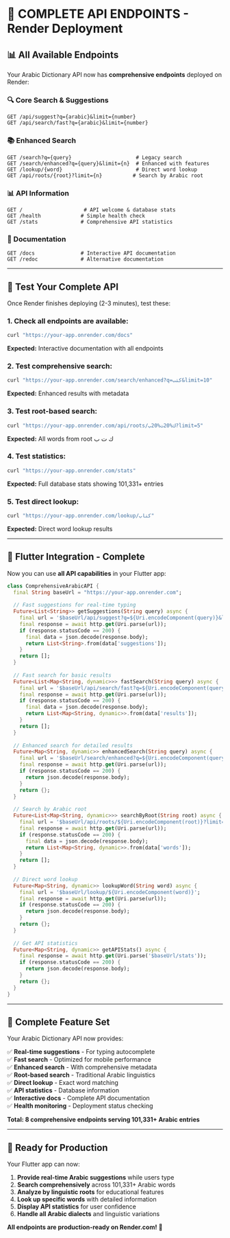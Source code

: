 # 🎉 COMPLETE API ENDPOINTS - Render Deployment

## 📊 **All Available Endpoints**

Your Arabic Dictionary API now has **comprehensive endpoints** deployed on Render:

### **🔍 Core Search & Suggestions**
```
GET /api/suggest?q={arabic}&limit={number}
GET /api/search/fast?q={arabic}&limit={number}
```

### **📚 Enhanced Search**
```
GET /search?q={query}                     # Legacy search
GET /search/enhanced?q={query}&limit={n}  # Enhanced with features
GET /lookup/{word}                        # Direct word lookup
GET /api/roots/{root}?limit={n}          # Search by Arabic root
```

### **📊 API Information**
```
GET /                    # API welcome & database stats
GET /health             # Simple health check
GET /stats              # Comprehensive API statistics
```

### **📖 Documentation**
```
GET /docs               # Interactive API documentation
GET /redoc              # Alternative documentation
```

---

## 🧪 **Test Your Complete API**

Once Render finishes deploying (2-3 minutes), test these:

### **1. Check all endpoints are available:**
```bash
curl "https://your-app.onrender.com/docs"
```
**Expected:** Interactive documentation with all endpoints

### **2. Test comprehensive search:**
```bash
curl "https://your-app.onrender.com/search/enhanced?q=كتب&limit=10"
```
**Expected:** Enhanced results with metadata

### **3. Test root-based search:**
```bash
curl "https://your-app.onrender.com/api/roots/ك%20ت%20ب?limit=5"
```
**Expected:** All words from root ك ت ب

### **4. Test statistics:**
```bash
curl "https://your-app.onrender.com/stats"
```
**Expected:** Full database stats showing 101,331+ entries

### **5. Test direct lookup:**
```bash
curl "https://your-app.onrender.com/lookup/كتاب"
```
**Expected:** Direct word lookup results

---

## 📱 **Flutter Integration - Complete**

Now you can use **all API capabilities** in your Flutter app:

```dart
class ComprehensiveArabicAPI {
  final String baseUrl = "https://your-app.onrender.com";
  
  // Fast suggestions for real-time typing
  Future<List<String>> getSuggestions(String query) async {
    final url = '$baseUrl/api/suggest?q=${Uri.encodeComponent(query)}&limit=20';
    final response = await http.get(Uri.parse(url));
    if (response.statusCode == 200) {
      final data = json.decode(response.body);
      return List<String>.from(data['suggestions']);
    }
    return [];
  }
  
  // Fast search for basic results
  Future<List<Map<String, dynamic>>> fastSearch(String query) async {
    final url = '$baseUrl/api/search/fast?q=${Uri.encodeComponent(query)}&limit=10';
    final response = await http.get(Uri.parse(url));
    if (response.statusCode == 200) {
      final data = json.decode(response.body);
      return List<Map<String, dynamic>>.from(data['results']);
    }
    return [];
  }
  
  // Enhanced search for detailed results
  Future<Map<String, dynamic>> enhancedSearch(String query) async {
    final url = '$baseUrl/search/enhanced?q=${Uri.encodeComponent(query)}&limit=20';
    final response = await http.get(Uri.parse(url));
    if (response.statusCode == 200) {
      return json.decode(response.body);
    }
    return {};
  }
  
  // Search by Arabic root
  Future<List<Map<String, dynamic>>> searchByRoot(String root) async {
    final url = '$baseUrl/api/roots/${Uri.encodeComponent(root)}?limit=15';
    final response = await http.get(Uri.parse(url));
    if (response.statusCode == 200) {
      final data = json.decode(response.body);
      return List<Map<String, dynamic>>.from(data['words']);
    }
    return [];
  }
  
  // Direct word lookup
  Future<Map<String, dynamic>> lookupWord(String word) async {
    final url = '$baseUrl/lookup/${Uri.encodeComponent(word)}';
    final response = await http.get(Uri.parse(url));
    if (response.statusCode == 200) {
      return json.decode(response.body);
    }
    return {};
  }
  
  // Get API statistics
  Future<Map<String, dynamic>> getAPIStats() async {
    final response = await http.get(Uri.parse('$baseUrl/stats'));
    if (response.statusCode == 200) {
      return json.decode(response.body);
    }
    return {};
  }
}
```

---

## 🎯 **Complete Feature Set**

Your Arabic Dictionary API now provides:

✅ **Real-time suggestions** - For typing autocomplete  
✅ **Fast search** - Optimized for mobile performance  
✅ **Enhanced search** - With comprehensive metadata  
✅ **Root-based search** - Traditional Arabic linguistics  
✅ **Direct lookup** - Exact word matching  
✅ **API statistics** - Database information  
✅ **Interactive docs** - Complete API documentation  
✅ **Health monitoring** - Deployment status checking  

**Total: 8 comprehensive endpoints serving 101,331+ Arabic entries**

---

## 🚀 **Ready for Production**

Your Flutter app can now:
1. **Provide real-time Arabic suggestions** while users type
2. **Search comprehensively** across 101,331+ Arabic words  
3. **Analyze by linguistic roots** for educational features
4. **Look up specific words** with detailed information
5. **Display API statistics** for user confidence
6. **Handle all Arabic dialects** and linguistic variations

**All endpoints are production-ready on Render.com!** 🎉
